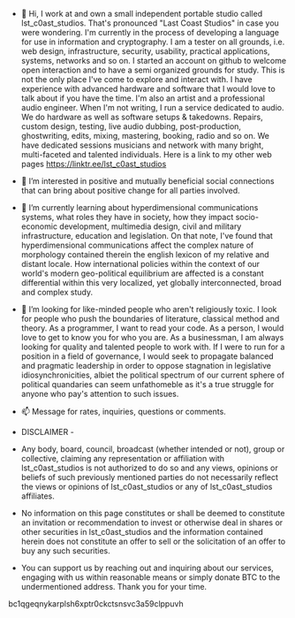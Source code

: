 - 👋 Hi, I work at and own a small independent portable studio called lst_c0ast_studios. That's pronounced "Last Coast Studios" in case you were wondering. I'm currently in the process of developing a language for use in information and cryptography. I am a tester on all grounds, i.e. web design, infrastructure, security, usability, practical applications, systems, networks and so on. I started an account on github to welcome open interaction and to have a semi organized grounds for study. This is not the only place I've come to explore and interact with. I have experience with advanced hardware and software that I would love to talk about if you have the time. I'm also an artist and a professional audio engineer. When I'm not writing, I run a service dedicated to audio. We do hardware as well as software setups & takedowns. Repairs, custom design, testing, live audio dubbing, post-production, ghostwriting, edits, mixing, mastering, booking, radio and so on. We have dedicated sessions musicians and network with many bright, multi-faceted and talented individuals. Here is a link to my other web pages https://linktr.ee/lst_c0ast_studios

- 👀 I’m interested in positive and mutually beneficial social connections that can bring about positive change for all parties involved.

- 🌱 I’m currently learning about hyperdimensional communications systems, what roles they have in society, how they impact socio-economic development, multimedia design, civil and military infrastructure, education and legislation. On that note, I've found that hyperdimensional communications affect the complex nature of morphology contained therein the english lexicon of my relative and distant locale. How international policies within the context of our world's modern geo-political equilibrium are affected is a constant differential within this very localized, yet globally interconnected, broad and complex study.

- 💞️ I’m looking for like-minded people who aren't religiously toxic. I look for people who push the boundaries of literature, classical method and theory. As a programmer, I want to read your code. As a person, I would love to get to know you for who you are. As a businessman, I am always looking for quality and talented people to work with. If I were to run for a position in a field of governance, I would seek to propagate balanced and pragmatic leadership in order to oppose stagnation in legislative idiosynchronicities, albiet the political spectrum of our current sphere of political quandaries can seem unfathomeble as it's a true struggle for anyone who pay's attention to such issues.

- 📫 Message for rates, inquiries, questions or comments. 
- DISCLAIMER -

- Any body, board, council, broadcast (whether intended or not), group or collective, claiming any representation or affiliation with lst_c0ast_studios is not authorized to do so and any views, opinions or beliefs of such previously mentioned parties do not necessarily reflect the views or opinions of lst_c0ast_studios or any of lst_c0ast_studios affiliates.
 
- No information on this page constitutes or shall be deemed to constitute an invitation or recommendation to invest or otherwise deal in shares or other securities in lst_c0ast_studios and the information contained herein does not constitute an offer to sell or the solicitation of an offer to buy any such securities.

- You can support us by reaching out and inquiring about our services, engaging with us within reasonable means or simply donate BTC to the undermentioned address. Thank you for your time. 

bc1qgeqnykarplsh6xptr0ckctsnsvc3a59clppuvh

<!---

--->
